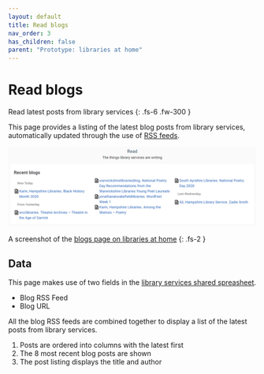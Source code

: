 ```yaml
---
layout: default
title: Read blogs
nav_order: 3
has_children: false
parent: "Prototype: libraries at home"
---
```


# Read blogs

Read latest posts from library services
{: .fs-6 .fw-300 }

This page provides a listing of the latest blog posts from library services, automatically updated through the use of [RSS feeds](https://en.wikipedia.org/wiki/RSS).

![A screenshot of the blogs page on the libraries at home site showing an example list of latest blog posts from library services](https://raw.githubusercontent.com/librariesHacked/librarylab/master/assets/images/prototype-librariesathome-read.PNG)

A screenshot of the [blogs page on libraries at home](https://www.librariesathome.co.uk/read)
{: .fs-2 }

## Data

This page makes use of two fields in the [library services shared spreasheet](https://airtable.com/shrKkzYDUNMMM6qrJ).

* Blog RSS Feed
* Blog URL

All the blog RSS feeds are combined together to display a list of the latest posts from library services.

1. Posts are ordered into columns with the latest first
2. The 8 most recent blog posts are shown
3. The post listing displays the title and author
